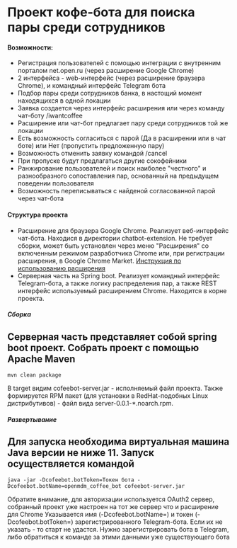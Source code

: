 # Проект кофе-бота для поиска пары среди сотрудников

#### Возможности:
* Регистрация пользователей с помощью интеграции с внутренним порталом net.open.ru (через расширение Google Chrome)
* 2 интерфейса - web-интерфейс (через расширение браузера Chrome), и командный интерфейс Telegram бота
* Подбор пары среди сотрудников банка, в настощий момент находящихся в одной локации
* Заявка создается через интерфейс расширения или через команду чат-боту /iwantcoffee
* Расширение или чат-бот предлагает пару среди сотрудников той же локации
* Есть возможность согласиться с парой (Да в расширении или в чат боте) или Нет (пропустить предложенную пару)
* Возможность отменить заявку командой /cancel
* При пропуске будут предлагаться другие сокофейники
* Ранжирование пользователей и поиск наиболее "честного" и разнообразного сопоставления пар, основанный на предыдущем поведении пользователя
* Возможность переписываться с найденой согласованной парой через чат-бота

#### Структура проекта
* Расширение для браузера Google Chrome. Реализует веб-интерфейс чат-бота. Находися в директории chatbot-extension.
Не требует сборки, может быть установлен через меню "Расширения" со включенным режимом разработчика Chrome или, при регистрации расширения, в Google Chrome Market.
[Инструкция по использованию расширения](инструкция-расширение.docx)
* Серверная часть на Spring boot. Реализует командный интерфейс Telegram-бота, а также логику распределения пар, а также REST интерфейс используемый расширением Chrome. Находится в корне проекта.

##### Сборка
Серверная часть представляет собой spring boot проект.
Собрать проект с помощью Apache Maven
------------------
    mvn clean package

В target видим cofeebot-server.jar - исполняемый файл проекта. Также формируется RPM пакет (для установки в RedHat-подобных Linux дистрибутивов) - файл вида server-0.0.1-*.noarch.rpm.

##### Развертывание
Для запуска необходима виртуальная машина Java версии не ниже 11. Запуск осуществляется командой
------------------
    java -jar -Dcofeebot.botToken=Токен бота -Dcofeebot.botName=openmdm_coffee_bot cofeebot-server.jar
Обратите внимание, для авторизации используется OAuth2 сервер, собранный проект уже настроен на тот же сервер что и расширение для Chrome
Указывается имя (-Dcofeebot.botName=) и токен (-Dcofeebot.botToken=) зарегистрированного Telegram-бота. Если их не указать - то старт не удастся. Нужно зарегистрировать бота в Telegram, либо обратиться к команде за этими данными уже существующего бота
